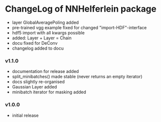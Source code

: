 # ChangeLog of NNHelferlein package

+ layer GlobalAveragePoling added
+ pre-trained vgg example fixed for changed "import-HDF"-interface
+ hdf5 import with all kwargs possible
+ added: Layer + Layer = Chain
+ docu fixed for DeConv
+ changelog added to docu

### v1.1.0
+ documentation for release added
+ split_minibatches() made stable (never returns an empty iterator)
+ docs slightly re-organised
+ Gaussian Layer added
+ minibatch iterator for masking added


### v1.0.0
+ initial release

